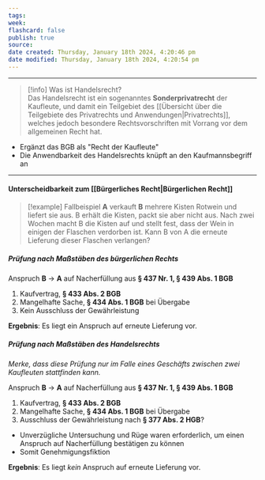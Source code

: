 ```yaml
---
tags:
week:
flashcard: false
publish: true
source: 
date created: Thursday, January 18th 2024, 4:20:46 pm
date modified: Thursday, January 18th 2024, 4:20:54 pm
---
```

***

> [!info] Was ist Handelsrecht?  
> Das Handelsrecht ist ein sogenanntes **Sonderprivatrecht** der Kaufleute, und damit ein Teilgebiet des [[Übersicht über die Teilgebiete des Privatrechts und Anwendungen|Privatrechts]], welches jedoch besondere Rechtsvorschriften mit Vorrang vor dem allgemeinen Recht hat.
> 

- Ergänzt das BGB als "Recht der Kaufleute"
- Die Anwendbarkeit des Handelsrechts knüpft an den Kaufmannsbegriff an

***
#### Unterscheidbarkeit zum [[Bürgerliches Recht|Bürgerlichen Recht]]

> [!example] Fallbeispiel 
> **A** verkauft **B** mehrere Kisten Rotwein und liefert sie aus. B erhält die Kisten, packt sie aber nicht aus. Nach zwei Wochen macht B die Kisten auf und stellt fest, dass der Wein in einigen der Flaschen verdorben ist. Kann B von A die erneute Lieferung dieser Flaschen verlangen?

##### Prüfung nach Maßstäben des bürgerlichen Rechts

Anspruch **B** $\rightarrow$ **A** auf Nacherfüllung aus **§ 437 Nr. 1, § 439 Abs. 1 BGB**
1. Kaufvertrag, **§ 433 Abs. 2 BGB**
2. Mangelhafte Sache, **§ 434 Abs. 1 BGB** bei Übergabe
3. Kein Ausschluss der Gewährleistung

**Ergebnis**: Es liegt ein Anspruch auf erneute Lieferung vor.

##### Prüfung nach Maßstäben des Handelsrechts

*Merke, dass diese Prüfung nur im Falle eines Geschäfts zwischen zwei Kaufleuten stattfinden kann.*

Anspruch **B** $\rightarrow$ **A** auf Nacherfüllung aus **§ 437 Nr. 1, § 439 Abs. 1 BGB**
1. Kaufvertrag, **§ 433 Abs. 2 BGB**
2. Mangelhafte Sache, **§ 434 Abs. 1 BGB** bei Übergabe
3. Ausschluss der Gewährleistung nach **§ 377 Abs. 2 HGB**?

- Unverzügliche Untersuchung und Rüge waren erforderlich, um einen Anspruch auf Nacherfüllung bestätigen zu können
- Somit Genehmigungsfiktion

**Ergebnis**: Es liegt *kein* Anspruch auf erneute Lieferung vor.

